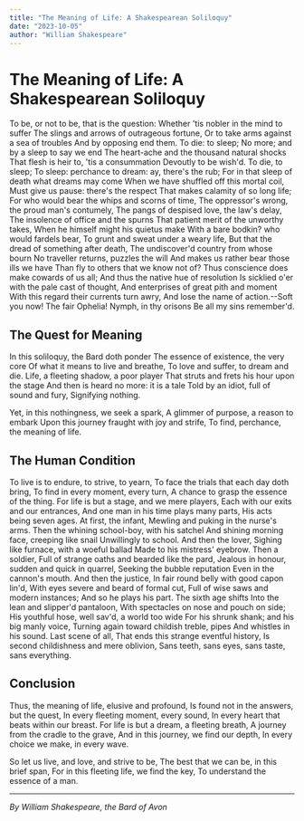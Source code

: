 ```yaml
---
title: "The Meaning of Life: A Shakespearean Soliloquy"
date: "2023-10-05"
author: "William Shakespeare"
---
```


# The Meaning of Life: A Shakespearean Soliloquy

To be, or not to be, that is the question:
Whether 'tis nobler in the mind to suffer
The slings and arrows of outrageous fortune,
Or to take arms against a sea of troubles
And by opposing end them. To die: to sleep;
No more; and by a sleep to say we end
The heart-ache and the thousand natural shocks
That flesh is heir to, 'tis a consummation
Devoutly to be wish'd. To die, to sleep;
To sleep: perchance to dream: ay, there's the rub;
For in that sleep of death what dreams may come
When we have shuffled off this mortal coil,
Must give us pause: there's the respect
That makes calamity of so long life;
For who would bear the whips and scorns of time,
The oppressor's wrong, the proud man's contumely,
The pangs of despised love, the law's delay,
The insolence of office and the spurns
That patient merit of the unworthy takes,
When he himself might his quietus make
With a bare bodkin? who would fardels bear,
To grunt and sweat under a weary life,
But that the dread of something after death,
The undiscover'd country from whose bourn
No traveller returns, puzzles the will
And makes us rather bear those ills we have
Than fly to others that we know not of?
Thus conscience does make cowards of us all;
And thus the native hue of resolution
Is sicklied o'er with the pale cast of thought,
And enterprises of great pith and moment
With this regard their currents turn awry,
And lose the name of action.--Soft you now!
The fair Ophelia! Nymph, in thy orisons
Be all my sins remember'd.

## The Quest for Meaning

In this soliloquy, the Bard doth ponder
The essence of existence, the very core
Of what it means to live and breathe,
To love and suffer, to dream and die.
Life, a fleeting shadow, a poor player
That struts and frets his hour upon the stage
And then is heard no more: it is a tale
Told by an idiot, full of sound and fury,
Signifying nothing.

Yet, in this nothingness, we seek a spark,
A glimmer of purpose, a reason to embark
Upon this journey fraught with joy and strife,
To find, perchance, the meaning of life.

## The Human Condition

To live is to endure, to strive, to yearn,
To face the trials that each day doth bring,
To find in every moment, every turn,
A chance to grasp the essence of the thing.
For life is but a stage, and we mere players,
Each with our exits and our entrances,
And one man in his time plays many parts,
His acts being seven ages. At first, the infant,
Mewling and puking in the nurse's arms.
Then the whining school-boy, with his satchel
And shining morning face, creeping like snail
Unwillingly to school. And then the lover,
Sighing like furnace, with a woeful ballad
Made to his mistress' eyebrow. Then a soldier,
Full of strange oaths and bearded like the pard,
Jealous in honour, sudden and quick in quarrel,
Seeking the bubble reputation
Even in the cannon's mouth. And then the justice,
In fair round belly with good capon lin'd,
With eyes severe and beard of formal cut,
Full of wise saws and modern instances;
And so he plays his part. The sixth age shifts
Into the lean and slipper'd pantaloon,
With spectacles on nose and pouch on side;
His youthful hose, well sav'd, a world too wide
For his shrunk shank; and his big manly voice,
Turning again toward childish treble, pipes
And whistles in his sound. Last scene of all,
That ends this strange eventful history,
Is second childishness and mere oblivion,
Sans teeth, sans eyes, sans taste, sans everything.

## Conclusion

Thus, the meaning of life, elusive and profound,
Is found not in the answers, but the quest,
In every fleeting moment, every sound,
In every heart that beats within our breast.
For life is but a dream, a fleeting breath,
A journey from the cradle to the grave,
And in this journey, we find our depth,
In every choice we make, in every wave.

So let us live, and love, and strive to be,
The best that we can be, in this brief span,
For in this fleeting life, we find the key,
To understand the essence of a man.

---

*By William Shakespeare, the Bard of Avon*
